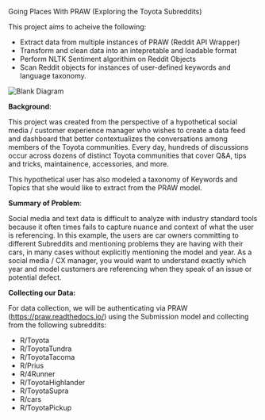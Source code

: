 Going Places With PRAW (Exploring the Toyota Subreddits)

This project aims to acheive the following:

- Extract data from multiple instances of PRAW (Reddit API Wrapper) 
- Transform and clean data into an intepretable and loadable format 
- Perform NLTK Sentiment algorithim on Reddit Objects
- Scan Reddit objects for instances of user-defined keywords and language taxonomy.


![Blank Diagram](https://user-images.githubusercontent.com/39444980/111358588-bd337c00-8647-11eb-8014-e4fb177ae200.png)



<b>Background</b>:
  
  This project was created from the perspective of a hypothetical social media / customer experience manager who wishes to create a data feed and dashboard that better contextualizes the conversations among members of the Toyota communities. Every day, hundreds of discussions occur across dozens of distinct Toyota communities that cover Q&A, tips and tricks, maintainence, accessories, and more. 
  
  This hypothetical user has also modeled a taxonomy of Keywords and Topics that she would like to extract from the PRAW model.
  
<b>Summary of Problem</b>:

  Social media and text data is difficult to analyze with industry standard tools because it often times fails to capture nuance and context of what the user is referencing. In this example, the users are car owners committing to different Subreddits and mentioning problems they are having with their cars, in many cases without explicitly mentioning the model and year. As a social media / CX manager, you would want to understand exactly which year and model customers are referencing when they speak of an issue or potential defect.




  <b>Collecting our Data:</b>
  
 
  For data collection, we will be authenticating via PRAW (https://praw.readthedocs.io/) using the Submission model and collecting from the following subreddits:
  
  - R/Toyota
  - R/ToyotaTundra
  - R/ToyotaTacoma
  - R/Prius
  - R/4Runner
  - R/ToyotaHighlander
  - R/ToyotaSupra
  - R/cars
  - R/ToyotaPickup

  
 
